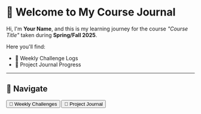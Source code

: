 # 👋 Welcome to My Course Journal

Hi, I'm **Your Name**, and this is my learning journey for the course _"Course Title"_ taken during **Spring/Fall 2025**.

Here you'll find:

- 📘 Weekly Challenge Logs  
- 🚀 Project Journal Progress  

---

## 🧭 Navigate

<a href="weekly_challenges.md"><button>📘 Weekly Challenges</button></a>
<a href="project_journal.md"><button>🚀 Project Journal</button></a>

<script>
window.onload = function () {
  const btn = document.createElement('button');
  btn.innerHTML = '⬆️';
  btn.style.position = 'fixed';
  btn.style.bottom = '20px';
  btn.style.right = '20px';
  btn.style.padding = '10px 15px';
  btn.style.border = 'none';
  btn.style.borderRadius = '50%';
  btn.style.backgroundColor = '#007acc';
  btn.style.color = 'white';
  btn.style.fontSize = '20px';
  btn.style.cursor = 'pointer';
  btn.title = 'Scroll to top';

  btn.onclick = function () {
    window.scrollTo({ top: 0, behavior: 'smooth' });
  };

  document.body.appendChild(btn);
}
</script>
